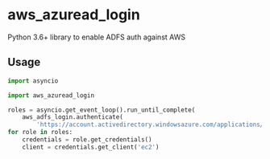 # aws_azuread_login

Python 3.6+ library to enable ADFS auth against AWS

## Usage

```python
import asyncio

import aws_azuread_login

roles = asyncio.get_event_loop().run_until_complete(
    aws_adfs_login.authenticate(
        'https://account.activedirectory.windowsazure.com/applications/signin/Application/00000000-0000-0000-0000-000000000000?tenantId=00000000-0000-0000-0000-000000000000')
for role in roles:
    credentials = role.get_credentials()
    client = credentials.get_client('ec2')
```


